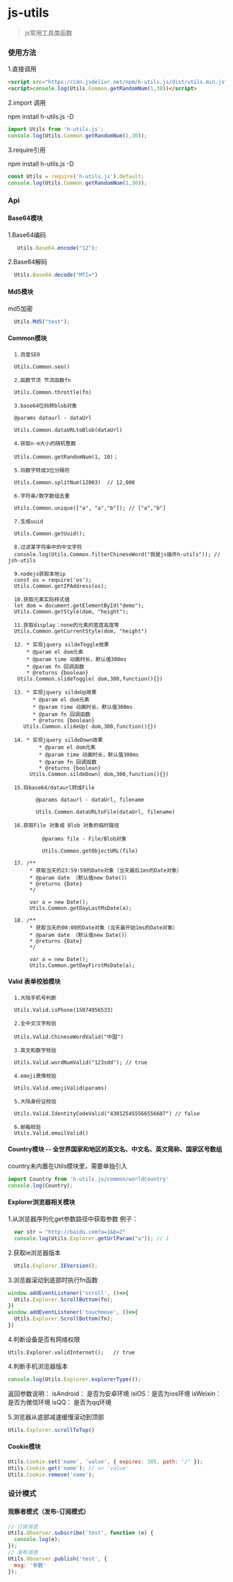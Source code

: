# js-utils

> js常用工具类函数

### 使用方法
1.直接调用
```html
<script src="https://cdn.jsdelivr.net/npm/h-utils.js/dist/utils.min.js"></script>
<script>console.log(Utils.Common.getRandomNum(1,30))</script>
```
2.import 调用

npm install h-utils.js -D
```javascript
import Utils from 'h-utils.js';
console.log(Utils.Common.getRandomNum(1,30));
```

3.require引用

npm install h-utils.js -D
```javascript
const Utils = require('h-utils.js').default;
console.log(Utils.Common.getRandomNum(1,30));
```


### Api
#### Base64模块
  1.Base64编码
```javascript
   Utils.Base64.encode("12");
```

  2.Base64解码
```javascript
  Utils.Base64.decode("MTI=")
```

  
#### Md5模块
  md5加密
```javascript
  Utils.Md5("test");
```
  
#### Common模块
```
  1.百度SEO
  
  Utils.Common.seo()
  
  2.函数节流 节流函数fn
  
  Utils.Common.throttle(fn)
  
  3.base64位码转blob对象
  
  @params dataurl - dataUrl
  
  Utils.Common.dataURLtoBlob(dataUrl)
  
  4.获取n-m大小的随机整数
  
  Utils.Common.getRandomNum(1, 10)；
  
  5.将数字转成3位分隔符
  
  Utils.Common.splitNum(12003)  // 12,000
  
  6.字符串/数字数组去重
  
  Utils.Common.unique(["a", "a","b"]); // ["a","b"]
  
  7.生成uuid
  
  Utils.Common.getUuid();
  
  8.过滤某字符串中的中文字符
  console.log(Utils.Common.filterChineseWord("我是js插件h-utils")); // jsh-utils
  
  9.nodejs获取本地ip
  const os = require('os');
  Utils.Common.getIPAddress(os);
  
  10.获取元素实际样式值
  let dom = document.getElementById("demo");
  Utils.Common.getStyle(dom, "height");
  
  11.获取display：none的元素的宽度高度等
  Utils.Common.getCurrentStyle(dom, "height")
  
  12. * 实现jquery sildeToggle效果
      * @param el dom元素
      * @param time 动画时长，默认值300ms
      * @param fn 回调函数
      * @returns {boolean}
   Utils.Common.slideToggle( dom,300,function(){})
   
  13. * 实现jquery sildeUp效果
        * @param el dom元素
        * @param time 动画时长，默认值300ms
        * @param fn 回调函数
        * @returns {boolean}
     Utils.Common.slideUp( dom,300,function(){})
     
  14. * 实现jquery sildeDown效果
          * @param el dom元素
          * @param time 动画时长，默认值300ms
          * @param fn 回调函数
          * @returns {boolean}
       Utils.Common.sildeDown( dom,300,function(){})
       
  15.将base64/dataurl转成File
         
         @params dataurl - dataUrl, filename
         
         Utils.Common.dataURLtoFile(dataUrl, filename)
         
  16.获取File 对象或 Blob 对象的临时路径
           
           @params file - File/Blob对象
           
           Utils.Common.getObjectURL(file)

  17. /**
       * 获取当天的23:59:59的Date对象（当天最后1ms的Date对象）
       * @param date （默认值new Date()）
       * @returns {Date}
       */

       var a = new Date();
       Utils.Common.getDayLastMsDate(a);

  18. /**
       * 获取当天的00:00的Date对象（当天最开始1ms的Date对象）
       * @param date （默认值new Date()）
       * @returns {Date}
       */

       var a = new Date();
       Utils.Common.getDayFirstMsDate(a);
```
  
#### Valid 表单校验模块
```
  1.大陆手机号判断
  
  Utils.Valid.isPhone(15074956533)
  
  2.全中文汉字校验
  
  Utils.Valid.ChineseWordValid("中国")
  
  3.英文和数字校验
  
  Utils.Valid.wordNumValid("123sdd"); // true
  
  4.emoji表情校验
  
  Utils.Valid.emojiValid(params)
  
  5.大陆身份证校验
  
  Utils.Valid.IdentityCodeValid("430125455566556687") // false
  
  6.邮箱校验
  Utils.Valid.emailValid()
```
  
#### Country模块 -- 全世界国家和地区的英文名、中文名、英文简称、国家区号数组
country未内置在Utils模块里，需要单独引入
```javascript
import Country from 'h-utils.js/common/worldCountry'
console.log(Country);
```
  
#### Explorer浏览器相关模块
  1.从浏览器序列化get参数路径中获取参数
  例子：
```javascript
  var str = "http://baidu.com?a=1&b=2"
  console.log(Utils.Explorer.getUrlParam("a")); // 1
```
  2.获取ie浏览器版本
  ```javascript
    Utils.Explorer.IEVersion();
  ```
  
  3.浏览器滚动到底部时执行fn函数
  ```javascript
  window.addEventListener('scroll', ()=>{
    Utils.Explorer.ScrollBottom(fn);
  })
  window.addEventListener('touchmove', ()=>{
    Utils.Explorer.ScrollBottom(fn);
  })
  ```
  4.判断设备是否有网络权限
  ```
  Utils.Explorer.validInternet();   // true
   ```
  
  
  4.判断手机浏览器版本
  ```javascript
  console.log(Utils.Explorer.explorerType());
   ```
  
  返回参数说明：
    isAndroid： 是否为安卓环境
    isiOS：是否为ios环境
    isWeixin：是否为微信环境
    isQQ： 是否为qq环境
    
  5.浏览器从底部减速缓慢滚动到顶部
  ```javascript
  Utils.Explorer.scrollToTop()
  ```
  
  
#### Cookie模块
```javascript
Utils.Cookie.set('name', 'value', { expires: 365, path: '/' });
Utils.Cookie.get('name'); // => 'value'
Utils.Cookie.remove('name');
```

### 设计模式
#### 观察者模式（发布-订阅模式）
```javascript
// 订阅消息
Utils.Observer.subscribe('test', function (e) {
  console.log(e);
});
// 发布消息
Utils.Observer.publish('test', {
  msg: '参数'
});
```
  
  
  